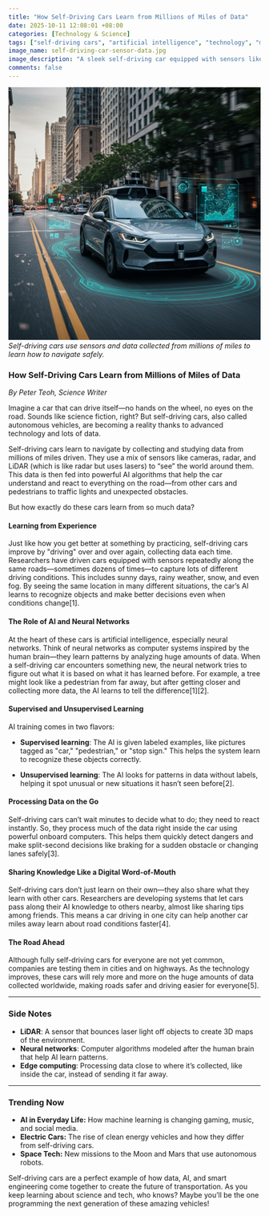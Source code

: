 ```yaml
---
title: "How Self-Driving Cars Learn from Millions of Miles of Data"
date: 2025-10-11 12:08:01 +08:00
categories: [Technology & Science]
tags: ["self-driving cars", "artificial intelligence", "technology", "machine learning", "autonomous vehicles", "teen science"]
image_name: self-driving-car-sensor-data.jpg
image_description: "A sleek self-driving car equipped with sensors like LiDAR and cameras driving on a busy city street, with digital overlays showing data points and maps illustrating how the car 'sees' its surroundings."
comments: false
---
```


![Self-driving cars use sensors and data collected from millions of miles to learn how to navigate safely.](/assets/images/self-driving-car-sensor-data.jpg)
*Self-driving cars use sensors and data collected from millions of miles to learn how to navigate safely.*

<!-- Image Description: A sleek self-driving car equipped with sensors like LiDAR and cameras driving on a busy city street, with digital overlays showing data points and maps illustrating how the car 'sees' its surroundings. -->


### How Self-Driving Cars Learn from Millions of Miles of Data

*By Peter Teoh, Science Writer*

Imagine a car that can drive itself—no hands on the wheel, no eyes on the road. Sounds like science fiction, right? But self-driving cars, also called autonomous vehicles, are becoming a reality thanks to advanced technology and lots of data. 

Self-driving cars learn to navigate by collecting and studying data from millions of miles driven. They use a mix of sensors like cameras, radar, and LiDAR (which is like radar but uses lasers) to “see” the world around them. This data is then fed into powerful AI algorithms that help the car understand and react to everything on the road—from other cars and pedestrians to traffic lights and unexpected obstacles.

But how exactly do these cars learn from so much data?

#### Learning from Experience

Just like how you get better at something by practicing, self-driving cars improve by "driving" over and over again, collecting data each time. Researchers have driven cars equipped with sensors repeatedly along the same roads—sometimes dozens of times—to capture lots of different driving conditions. This includes sunny days, rainy weather, snow, and even fog. By seeing the same location in many different situations, the car’s AI learns to recognize objects and make better decisions even when conditions change[1].

#### The Role of AI and Neural Networks

At the heart of these cars is artificial intelligence, especially neural networks. Think of neural networks as computer systems inspired by the human brain—they learn patterns by analyzing huge amounts of data. When a self-driving car encounters something new, the neural network tries to figure out what it is based on what it has learned before. For example, a tree might look like a pedestrian from far away, but after getting closer and collecting more data, the AI learns to tell the difference[1][2].

#### Supervised and Unsupervised Learning

AI training comes in two flavors:

- **Supervised learning**: The AI is given labeled examples, like pictures tagged as "car," "pedestrian," or "stop sign." This helps the system learn to recognize these objects correctly.

- **Unsupervised learning**: The AI looks for patterns in data without labels, helping it spot unusual or new situations it hasn’t seen before[2].

#### Processing Data on the Go

Self-driving cars can’t wait minutes to decide what to do; they need to react instantly. So, they process much of the data right inside the car using powerful onboard computers. This helps them quickly detect dangers and make split-second decisions like braking for a sudden obstacle or changing lanes safely[3].

#### Sharing Knowledge Like a Digital Word-of-Mouth

Self-driving cars don’t just learn on their own—they also share what they learn with other cars. Researchers are developing systems that let cars pass along their AI knowledge to others nearby, almost like sharing tips among friends. This means a car driving in one city can help another car miles away learn about road conditions faster[4].

#### The Road Ahead

Although fully self-driving cars for everyone are not yet common, companies are testing them in cities and on highways. As the technology improves, these cars will rely more and more on the huge amounts of data collected worldwide, making roads safer and driving easier for everyone[5].

---

### Side Notes

- **LiDAR**: A sensor that bounces laser light off objects to create 3D maps of the environment.
- **Neural networks**: Computer algorithms modeled after the human brain that help AI learn patterns.
- **Edge computing**: Processing data close to where it’s collected, like inside the car, instead of sending it far away.

---

### Trending Now

- **AI in Everyday Life:** How machine learning is changing gaming, music, and social media.
- **Electric Cars:** The rise of clean energy vehicles and how they differ from self-driving cars.
- **Space Tech:** New missions to the Moon and Mars that use autonomous robots.

Self-driving cars are a perfect example of how data, AI, and smart engineering come together to create the future of transportation. As you keep learning about science and tech, who knows? Maybe you’ll be the one programming the next generation of these amazing vehicles!
